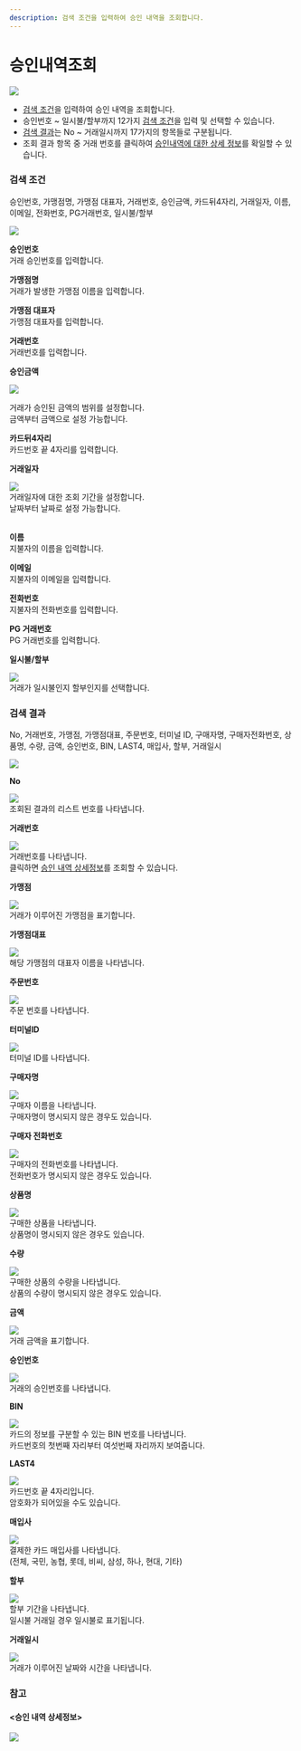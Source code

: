 ```yaml
---
description: 검색 조건을 입력하여 승인 내역을 조회합니다.
---
```


# 승인내역조회

![](../.gitbook/assets/가맹점\_승인내역조회.jpeg)

* [검색 조건](undefined-3.md#undefined)을 입력하여 승인 내역을 조회합니다.
* 승인번호 \~ 일시불/할부까지 12가지 [검색 조건](undefined-3.md#undefined)을 입력 및 선택할 수 있습니다.
* [검색 결과](undefined-3.md#undefined-1)는 No \~ 거래일시까지 17가지의 항목들로 구분됩니다.
* 조회 결과 항목 중 거래 번호를 클릭하여 [승인내역에 대한 상세 정보](undefined-3.md#less-than-greater-than)를 확일할 수 있습니다.

### 검색 조건

승인번호, 가맹점명, 가맹점 대표자, 거래번호, 승인금액, 카드뒤4자리, 거래일자, 이름, 이메일, 전화번호, PG거래번호, 일시불/할부

![](../.gitbook/assets/가맹점\_승인내역조회\_검색조건.jpeg)

**승인번호**\
거래 승인번호를 입력합니다.



**가맹점명**\
거래가 발생한 가맹점 이름을 입력합니다.



**가맹점 대표자**\
가맹점 대표자를 입력합니다.



**거래번호**\
거래번호를 입력합니다.



**승인금액**

![](../.gitbook/assets/대행사\_승인내역조회\_승인금액.jpeg)

거래가 승인된 금액의 범위를 설정합니다.\
금액부터 금액으로 설정 가능합니다.



**카드뒤4자리**\
카드번호 끝 4자리를 입력합니다.



**거래일자**

![](../.gitbook/assets/가맹점\_리스크관리\_거래일자.jpeg)\
거래일자에 대한 조회 기간을 설정합니다.\
날짜부터 날짜로 설정 가능합니다.

\
**이름**\
지불자의 이름을 입력합니다.



**이메일**\
지불자의 이메일을 입력합니다.



**전화번호**\
지불자의 전화번호를 입력합니다.



**PG 거래번호**\
PG 거래번호를 입력합니다.



**일시불/할부**

![](../.gitbook/assets/대행사\_승인내역조회\_일시불할부.jpeg)\
거래가 일시불인지 할부인지를 선택합니다.









### 검색 결과

No, 거래번호, 가맹점, 가맹점대표, 주문번호, 터미널 ID, 구매자명, 구매자전화번호, 상품명, 수량, 금액,  승인번호, BIN, LAST4, 매입사, 할부, 거래일시

![](../.gitbook/assets/대행사\_승인내역조회\_검색결과.jpeg)

**No**

![](<../.gitbook/assets/대행사\_매입현황조회\_no (1).jpeg>)\
조회된 결과의 리스트 번호를 나타냅니다.



**거래번호**

![](../.gitbook/assets/Inked대행사\_매입현황조회\_거래번호\_LI.jpg)\
거래번호를 나타냅니다.\
클릭하면 [승인 내역 상세정보](undefined-3.md#less-than-greater-than)를 조회할 수 있습니다.



**가맹점**

![](<../.gitbook/assets/Inked대행사\_승인내역조회\_가맹점\_LI (1).jpg>)\
거래가 이루어진 가맹점을 표기합니다.



**가맹점대표**

![](<../.gitbook/assets/Inked대행사\_매입현황조회\_가맹점대표\_LI (1).jpg>)\
해당 가맹점의 대표자 이름을 나타냅니다.



**주문번호**

![](<../.gitbook/assets/Inked대행사\_매입현황조회\_주문번호\_LI (2).jpg>)\
주문 번호를 나타냅니다.



**터미널ID**

![](<../.gitbook/assets/대행사\_터미널조회\_터미널ID (1) (3).jpeg>)\
터미널 ID를 나타냅니다.



**구매자명**

![](../.gitbook/assets/Inked대행사\_승인내역조회\_구매자명\_LI.jpg)\
구매자 이름을 나타냅니다.\
구매자명이 명시되지 않은 경우도 있습니다.



**구매자 전화번호**

![](../.gitbook/assets/Inked대행사\_승인내역조회\_구매자전화번호\_LI.jpg)\
구매자의 전화번호를 나타냅니다.\
전화번호가 명시되지 않은 경우도 있습니다.



**상품명**

![](../.gitbook/assets/대행사\_승인내역조회\_상품명.jpeg)\
구매한 상품을 나타냅니다.\
상품명이 명시되지 않은 경우도 있습니다.



**수량**

![](../.gitbook/assets/대행사\_승인내역조회\_수량.jpeg)\
구매한 상품의 수량을 나타냅니다.\
상품의 수량이 명시되지 않은 경우도 있습니다.



**금액**

![](../.gitbook/assets/대행사\_승인내역조회\_금액.jpeg)\
거래 금액을 표기합니다.



**승인번호**

![](../.gitbook/assets/Inked대행사\_승인내역조회\_승인번호\_LI.jpg)\
거래의 승인번호를 나타냅니다.



**BIN**

![](<../.gitbook/assets/Inked대행사\_매입현황조회\_Bin\_LI (1).jpg>)\
카드의 정보를 구분할 수 있는 BIN 번호를 나타냅니다.\
카드번호의 첫번째 자리부터 여섯번째 자리까지 보여줍니다.



**LAST4**

![](<../.gitbook/assets/Inked대행사\_매입현황조회\_LAST4\_LI (1).jpg>)\
카드번호 끝 4자리입니다.\
암호화가 되어있을 수도 있습니다.



**매입사**

![](../.gitbook/assets/대행사\_매입현황조회\_매입사\(결\).jpeg)\
결제한 카드 매입사를 나타냅니다.\
(전체, 국민, 농협, 롯데, 비씨, 삼성, 하나, 현대, 기타)



**할부**

![](../.gitbook/assets/대행사\_승인내역조회\_할부.jpeg)\
할부 기간을 나타냅니다.\
일시불 거래일 경우 일시불로 표기됩니다.



**거래일시**

![](<../.gitbook/assets/대행사\_매입현황조회\_거래일시 (1).jpeg>)\
거래가 이루어진 날짜와 시간을 나타냅니다.





### 참고

#### <승인 내역 상세정보>

![](<../.gitbook/assets/Inked대행사\_승인내역조회\_승인내역상세정보\_LI (1).jpg>)

#### &#x20;&#x20;
